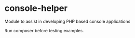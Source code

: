 # console-helper
Module to assist in developing PHP based console applications

Run composer before testing examples.
